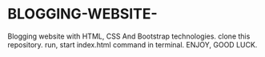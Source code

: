 # BLOGGING-WEBSITE-
Blogging website with HTML, CSS And Bootstrap technologies.
clone this repository.
run, start index.html command in terminal.
ENJOY,
GOOD LUCK.

